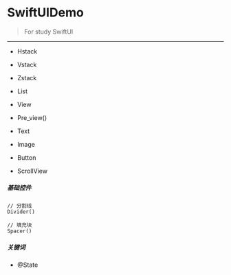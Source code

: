 # SwiftUIDemo
> For study SwiftUI 

---

- Hstack

- Vstack

- Zstack

- List
 
- View
 
- Pre_view()
 
- Text
 
- Image
 
- Button
 
- ScrollView

##### 基础控件
```
// 分割线
Divider()

// 填充块
Spacer()
```

##### 关键词
- @State
